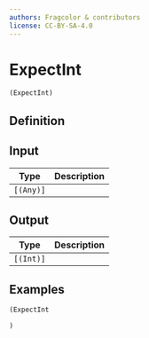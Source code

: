 ```yaml
---
authors: Fragcolor & contributors
license: CC-BY-SA-4.0
---
```



# ExpectInt

```clojure
(ExpectInt)
```


## Definition




## Input

| Type | Description |
|------|-------------|
| `[(Any)]` |  |


## Output

| Type | Description |
|------|-------------|
| `[(Int)]` |  |


## Examples

```clojure
(ExpectInt

)
```
